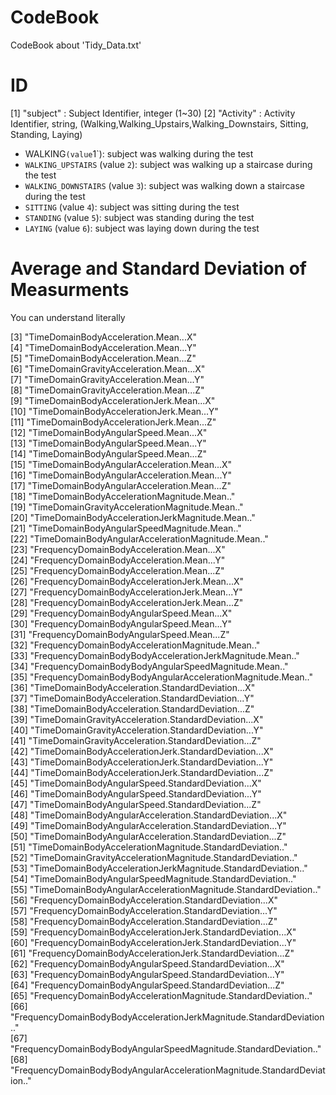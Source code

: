 # CodeBook

CodeBook about 'Tidy_Data.txt'

# ID
 [1] "subject" : Subject Identifier, integer (1~30)
 [2] "Activity" : Activity Identifier, string, (Walking,Walking_Upstairs,Walking_Downstairs, Sitting, Standing, Laying)
* WALKING` (value `1`): subject was walking during the test
* `WALKING_UPSTAIRS` (value `2`): subject was walking up a staircase during the test
* `WALKING_DOWNSTAIRS` (value `3`): subject was walking down a staircase during the test
* `SITTING` (value `4`): subject was sitting during the test
* `STANDING` (value `5`): subject was standing during the test
* `LAYING` (value `6`): subject was laying down during the test


# Average and Standard Deviation of Measurments 
You can understand literally

 [3] "TimeDomainBodyAcceleration.Mean...X"                                    
 [4] "TimeDomainBodyAcceleration.Mean...Y"                                    
 [5] "TimeDomainBodyAcceleration.Mean...Z"                                    
 [6] "TimeDomainGravityAcceleration.Mean...X"                                 
 [7] "TimeDomainGravityAcceleration.Mean...Y"                                 
 [8] "TimeDomainGravityAcceleration.Mean...Z"                                 
 [9] "TimeDomainBodyAccelerationJerk.Mean...X"                                
[10] "TimeDomainBodyAccelerationJerk.Mean...Y"                                
[11] "TimeDomainBodyAccelerationJerk.Mean...Z"                                
[12] "TimeDomainBodyAngularSpeed.Mean...X"                                    
[13] "TimeDomainBodyAngularSpeed.Mean...Y"                                    
[14] "TimeDomainBodyAngularSpeed.Mean...Z"                                    
[15] "TimeDomainBodyAngularAcceleration.Mean...X"                             
[16] "TimeDomainBodyAngularAcceleration.Mean...Y"                             
[17] "TimeDomainBodyAngularAcceleration.Mean...Z"                             
[18] "TimeDomainBodyAccelerationMagnitude.Mean.."                             
[19] "TimeDomainGravityAccelerationMagnitude.Mean.."                          
[20] "TimeDomainBodyAccelerationJerkMagnitude.Mean.."                         
[21] "TimeDomainBodyAngularSpeedMagnitude.Mean.."                             
[22] "TimeDomainBodyAngularAccelerationMagnitude.Mean.."                      
[23] "FrequencyDomainBodyAcceleration.Mean...X"                               
[24] "FrequencyDomainBodyAcceleration.Mean...Y"                               
[25] "FrequencyDomainBodyAcceleration.Mean...Z"                               
[26] "FrequencyDomainBodyAccelerationJerk.Mean...X"                           
[27] "FrequencyDomainBodyAccelerationJerk.Mean...Y"                           
[28] "FrequencyDomainBodyAccelerationJerk.Mean...Z"                           
[29] "FrequencyDomainBodyAngularSpeed.Mean...X"                               
[30] "FrequencyDomainBodyAngularSpeed.Mean...Y"                               
[31] "FrequencyDomainBodyAngularSpeed.Mean...Z"                               
[32] "FrequencyDomainBodyAccelerationMagnitude.Mean.."                        
[33] "FrequencyDomainBodyBodyAccelerationJerkMagnitude.Mean.."                
[34] "FrequencyDomainBodyBodyAngularSpeedMagnitude.Mean.."                    
[35] "FrequencyDomainBodyBodyAngularAccelerationMagnitude.Mean.."             
[36] "TimeDomainBodyAcceleration.StandardDeviation...X"                       
[37] "TimeDomainBodyAcceleration.StandardDeviation...Y"                       
[38] "TimeDomainBodyAcceleration.StandardDeviation...Z"                       
[39] "TimeDomainGravityAcceleration.StandardDeviation...X"                    
[40] "TimeDomainGravityAcceleration.StandardDeviation...Y"                    
[41] "TimeDomainGravityAcceleration.StandardDeviation...Z"                    
[42] "TimeDomainBodyAccelerationJerk.StandardDeviation...X"                   
[43] "TimeDomainBodyAccelerationJerk.StandardDeviation...Y"                   
[44] "TimeDomainBodyAccelerationJerk.StandardDeviation...Z"                   
[45] "TimeDomainBodyAngularSpeed.StandardDeviation...X"                       
[46] "TimeDomainBodyAngularSpeed.StandardDeviation...Y"                       
[47] "TimeDomainBodyAngularSpeed.StandardDeviation...Z"                       
[48] "TimeDomainBodyAngularAcceleration.StandardDeviation...X"                
[49] "TimeDomainBodyAngularAcceleration.StandardDeviation...Y"                
[50] "TimeDomainBodyAngularAcceleration.StandardDeviation...Z"                
[51] "TimeDomainBodyAccelerationMagnitude.StandardDeviation.."                
[52] "TimeDomainGravityAccelerationMagnitude.StandardDeviation.."             
[53] "TimeDomainBodyAccelerationJerkMagnitude.StandardDeviation.."            
[54] "TimeDomainBodyAngularSpeedMagnitude.StandardDeviation.."                
[55] "TimeDomainBodyAngularAccelerationMagnitude.StandardDeviation.."         
[56] "FrequencyDomainBodyAcceleration.StandardDeviation...X"                  
[57] "FrequencyDomainBodyAcceleration.StandardDeviation...Y"                  
[58] "FrequencyDomainBodyAcceleration.StandardDeviation...Z"                  
[59] "FrequencyDomainBodyAccelerationJerk.StandardDeviation...X"              
[60] "FrequencyDomainBodyAccelerationJerk.StandardDeviation...Y"              
[61] "FrequencyDomainBodyAccelerationJerk.StandardDeviation...Z"              
[62] "FrequencyDomainBodyAngularSpeed.StandardDeviation...X"                  
[63] "FrequencyDomainBodyAngularSpeed.StandardDeviation...Y"                  
[64] "FrequencyDomainBodyAngularSpeed.StandardDeviation...Z"                  
[65] "FrequencyDomainBodyAccelerationMagnitude.StandardDeviation.."           
[66] "FrequencyDomainBodyBodyAccelerationJerkMagnitude.StandardDeviation.."   
[67] "FrequencyDomainBodyBodyAngularSpeedMagnitude.StandardDeviation.."       
[68] "FrequencyDomainBodyBodyAngularAccelerationMagnitude.StandardDeviation.."

